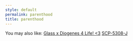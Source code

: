 ```yaml
---
style: default
permalink: parenthood
title: parenthood
---
```

You may also like:
[Glass x Diogenes 4 Life! <3](http://scp-wiki.net/erogenous-diogenous)
[SCP-5308-J](http://scp-wiki.net/scp-5308-j)